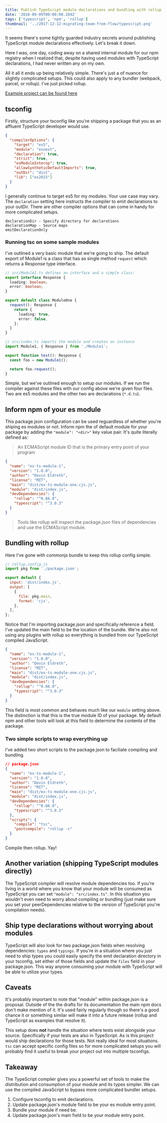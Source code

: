 ```yaml
---
title: Publish TypeScript module declarations and bundling with rollup
date: '2018-09-09T00:00:00.284Z'
tags: ['typescript', 'npm', 'rollup']
thumbnail: '../2017-12-12-migrating-team-from-flow/typescript.png'
---
```


It seems there's some tightly guarded industry secrets around publishing TypeScript module declarations effectively. Let's break it down.

<!-- end -->

Here I was, one day, coding away on a shared internal module for our npm registry when I realized that, despite having used modules with TypeScript declarations, I had never written any on my own.

All it all it ends up being relatively simple. There's just a of nuance for slightly complicated setups. This could also apply to any bundler (webpack, parcel, or rollup). I've just picked rollup.

[Example project can be found here](https://github.com/deldreth/blog-es-ts-module-1)

## tsconfig

Firstly, structure your tsconfig like you're shipping a package that you as an affluent TypeScript developer would use.

```json
{
  "compilerOptions": {
    "target": "es5",
    "module": "esnext",
    "declaration": true,
    "strict": true,
    "esModuleInterop": true,
    "allowSyntheticDefaultImports": true,
    "outDir": "dist",
    "lib": ["es2015"]
  }
}
```

I generally continue to target es5 for my modules. Your use case may vary. The `declaration` setting here instructs the compiler to emit declarations to your outDir. There are other compiler options that can come in handy for more complicated setups.

```
declarationDir - Specify directory for declarations
declarationMap - Source maps
emitDeclarationOnly
```

### Running tsc on some sample modules

I've outlined a very basic module that we're going to ship. The default export of Module1 is a class that has as single method `request` which returns a Response type interface.

```typescript
// src/Module1.ts defines an interface and a simple class:
export interface Response {
  loading: boolean;
  error: boolean;
}

export default class ModuleOne {
  request(): Response {
    return {
      loading: true,
      error: false,
    };
  }
}
```

```typescript
// src/index.ts imports the module and creates an instance
import Module1, { Response } from './Module1';

export function test(): Response {
  const foo = new Module1();

  return foo.request();
}
```

Simple, but we've outlined enough to setup our modules. If we run the compiler against these files with our config above we're given four files. Two are es5 modules and the other two are declarations (`*.d.ts`).

## Inform npm of your es module

This package.json configuration can be used reguardless of whether you're shiping es modules or not. Inform npm the of default module for your package by adding the `"module": "<dir>"` key value pair. It's quite literally defined as:

> An ECMAScript module ID that is the primary entry point of your program

```json
{
  "name": "es-ts-module-1",
  "version": "1.0.0",
  "author": "Devin Eldreth",
  "license": "MIT",
  "main": "dist/ex-ts-module-one.cjs.js",
  "module": "dist/index.js",
  "devDependencies": {
    "rollup": "^0.66.0",
    "typescript": "^3.0.3"
  }
}
```

> Tools like rollup will inspect the package.json files of dependencies and use the ECMAScript module.

## Bundling with rollup

Here I've gone with commonjs bundle to keep this rollup config simple.

```javascript
// rollup.config.js
import pkg from './package.json';

export default {
  input: 'dist/index.js',
  output: [
    {
      file: pkg.main,
      format: 'cjs',
    },
  ],
};
```

Notice that I'm importing package.json and specifically reference a field. I've updated the main field to be the location of the bundle. We're also not using any plugins with rollup so everything is bundled from our TypeScript compiled JavaScript.

```json
{
  "name": "es-ts-module-1",
  "version": "1.0.0",
  "author": "Devin Eldreth",
  "license": "MIT",
  "main": "dist/ex-ts-module-one.cjs.js",
  "module": "dist/index.js",
  "devDependencies": {
    "rollup": "^0.66.0",
    "typescript": "^3.0.3"
  }
}
```

This field is most common and behaves much like our `module` setting above. The distinction is that this is the true module ID of your package. My default npm and other tools will look at this field to determine the contents of the package.

### Two simple scripts to wrap everything up

I've added two short scripts to the package.json to faciliate compiling and bundling.

```json
// package.json
{
  "name": "es-ts-module-1",
  "version": "1.0.0",
  "author": "Devin Eldreth",
  "license": "MIT",
  "main": "dist/ex-ts-module-one.cjs.js",
  "module": "dist/index.js",
  "devDependencies": {
    "rollup": "^0.66.0",
    "typescript": "^3.0.3"
  },
  "scripts": {
    "compile": "tsc",
    "postcompile": "rollup -c"
  }
}
```

Compile then rollup. Yay!

## Another variation (shipping TypeScript modules directly)

The TypeScript compiler will resolve module dependencies too. If you're living in a world where you know that your module will be consumed as TypeScript you can set `"module": "src/index.ts"`. In this situation you wouldn't even need to worry about compiling or bundling (just make sure you set your peerDependencies relative to the version of TypeScript you're compilation needs).

## Ship type declarations without worrying about modules

TypeScript will also look for two package.json fields when resolving dependencies: `types` and `typings`. If you're in a situation where you just need to ship types you could easily specify the emit declaration directory in your tsconfig, set either of those fields and update the `files` field in your package.json. This way anyone consuming your module with TypeScript will be able to utilize your types.

## Caveats

It's probably important to note that "module" within package.json is a proposal. Outside of the the drafts for its documentation the main npm docs don't make mention of it. It's used fairly regularly though so there's a good chance it or something similar will make it into a future release (rollup and TypeScript as examples that resolve it).

This setup does **not** handle the situation where tests exist alongside your source. Specifically if your tests are also in TypeScript. As is this project would ship declarations for those tests. Not really ideal for most situations. `tsc` can accept specific config files so for more complicated setups you will probably find it useful to break your project out into multiple tsconfigs.

## Takeaway

The TypeScript compiler gives you a powerful set of tools to make the distribution and consumption of your module and its types simpler. We can use the compiled JavaScript to bypass more complicated bundler setups.

1. Configure tsconfig to emit declarations.
2. Update package.json's module field to be your es module entry point.
3. Bundle your module if need be.
4. Update package.json's main field to be your module entry point.
